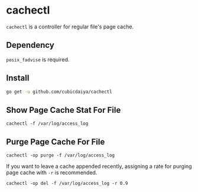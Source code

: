 # cachectl

`cachectl` is a controller for regular file's page cache. 

## Dependency

`posix_fadvise` is required.

## Install

```bash
go get -u github.com/cubicdaiya/cachectl
```

## Show Page Cache Stat For File

```
cachectl -f /var/log/access_log
```

## Purge Page Cache For File

```
cachectl -op purge -f /var/log/access_log
```

If you want to leave a cache appended recently, assigning a rate for purging page cache with `-r` is recommended.

```
cachectl -op del -f /var/log/access_log -r 0.9
```

